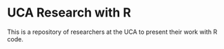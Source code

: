 # UCA Research with R

This is a repository of researchers at the UCA to present their work with R code. 
